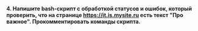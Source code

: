 #### 4. Напишите bash-скрипт с обработкой статусов и ошибок, который проверить, что на странице https://it.is.mysite.ru есть текст "Про важное". Прокомментировать команды скрипта.
